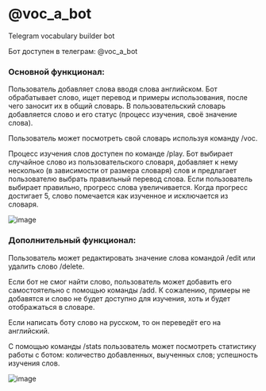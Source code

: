 # @voc_a_bot
Telegram vocabulary builder bot

Бот доступен в телеграм: @voc_a_bot


### Основной функционал:

Пользователь добавляет слова вводя слова английском. Бот обрабатывает слово, ищет перевод и примеры использования, после чего заносит их в общий словарь. В пользовательский словарь добавляется слово и его статус (процесс изучения, своё значение слова).

Пользователь может посмотреть свой словарь используя команду /voc.

Процесс изучения слов доступен по команде /play. Бот выбирает случайное слово из пользовательского словаря, добавляет к нему несколько (в зависимости от размера словаря) слов и предлагает пользователю выбрать правильный перевод слова. Если пользователь выбирает правильно, прогресс слова увеличивается. Когда прогресс достигает 5, слово помечается как изученное и исключается из словаря.

![image](https://user-images.githubusercontent.com/56845749/130327668-f8eed380-1a90-4e25-ab2f-739098cdbdce.png)


### Дополнительный функционал:

Пользователь может редактировать значение слова командой /edit или удалить слово /delete. 

Если бот не смог найти слово, пользователь может добавить его самостоятельно с помощью команды /add. К сожалению, примеры не добавятся и слово не будет доступно для изучения, хоть и будет отображаться в словаре.

Если написать боту слово на русском, то он переведёт его на английский.

С помощью команды /stats пользователь может посмотреть статистику работы с ботом: количество добавленных, выученных слов; успешность изучения слов.

![image](https://user-images.githubusercontent.com/56845749/130328106-e5ff9af5-0e1a-4694-b050-1ca1f208f54a.png)
